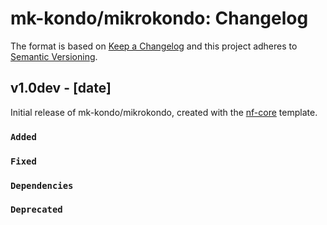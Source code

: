 # mk-kondo/mikrokondo: Changelog

The format is based on [Keep a Changelog](https://keepachangelog.com/en/1.0.0/)
and this project adheres to [Semantic Versioning](https://semver.org/spec/v2.0.0.html).

## v1.0dev - [date]

Initial release of mk-kondo/mikrokondo, created with the [nf-core](https://nf-co.re/) template.

### `Added`

### `Fixed`

### `Dependencies`

### `Deprecated`
